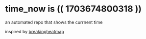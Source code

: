 # time_now is (( 1703674800318 ))

an automated repo that shows the currnent time

inspired by [breakingheatmap](https://github.com/breakingheatmap/breakingheatmap)